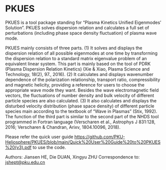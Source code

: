 # PKUES
PKUES is a tool package standing for “Plasma Kinetics Unified Eigenmodes’ Solution”. PKUES solves dispersion relation and calculates a full set of perturbations (including phase space density fluctuation) of plasma wave mode.

PKUES mainly consists of three parts. (1) It solves and displays the dispersion relation of all possible eigenmodes at one time by transforming the dispersion relation to a standard matrix eigenvalue problem of an equivalent linear system. This part is mainly based on the tool of PDRK (Plasma Dispersion Relation Kinetics) (Xie & Xiao, Plasma Science and Technology, 18(2), 97., 2016). (2) It calculates and displays wavenumber dependence of the polarization relationship, transport ratio, compressibility and magnetic helicity, providing a reference for users to choose the appropriate wave mode they want. Besides the wave electromagnetic field vectors, the fluctuations of number density and bulk velocity of different particle species are also calculated. (3) It also calculates and displays the disturbed velocity distribution (phase space density) of different particle species main according to the textbook of “Wave in Plasmas” (Stix, 1992). The function of the third part is similar to the second part of the NHDS tool programmed in Fortran language (Verscharen et al., Astrophys J 831:128, 2016; Verscharen & Chandran, Arixv, 1804.10096, 2018).

Please refer the quick user guide
https://github.com/PKU-Heliosphere/PKUES/blob/main/Quick%20User%20Guide%20to%20PKUES%20(v3).pdf
to use the code.

Authors: Jiansen HE, Die DUAN, Xingyu ZHU
Correspondence to: jshept@pku.edu.cn
